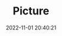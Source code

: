 ---
weight: 1
images:
- /images/edited/31.jpeg
title: Picture
date: 2022-11-01 20:40:21
tags: [luminarneo,work,Pixel7Pro,6.81,orange]
---